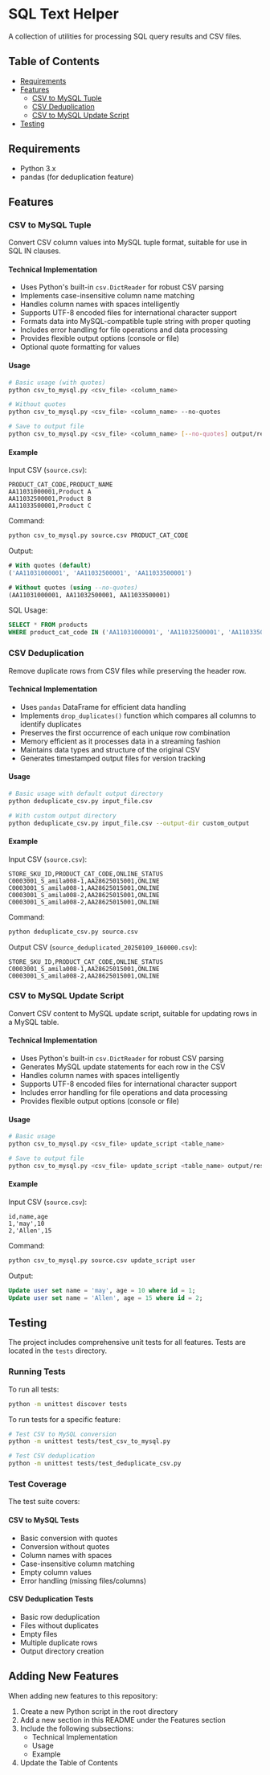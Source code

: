 # SQL Text Helper

A collection of utilities for processing SQL query results and CSV files.

## Table of Contents
- [Requirements](#requirements)
- [Features](#features)
  - [CSV to MySQL Tuple](#csv-to-mysql-tuple)
  - [CSV Deduplication](#csv-deduplication)
  - [CSV to MySQL Update Script](#csv-to-mysql-update-script)
- [Testing](#testing)

## Requirements

- Python 3.x
- pandas (for deduplication feature)

## Features

### CSV to MySQL Tuple

Convert CSV column values into MySQL tuple format, suitable for use in SQL IN clauses.

#### Technical Implementation
- Uses Python's built-in `csv.DictReader` for robust CSV parsing
- Implements case-insensitive column name matching
- Handles column names with spaces intelligently
- Supports UTF-8 encoded files for international character support
- Formats data into MySQL-compatible tuple string with proper quoting
- Includes error handling for file operations and data processing
- Provides flexible output options (console or file)
- Optional quote formatting for values

#### Usage
```bash
# Basic usage (with quotes)
python csv_to_mysql.py <csv_file> <column_name>

# Without quotes
python csv_to_mysql.py <csv_file> <column_name> --no-quotes

# Save to output file
python csv_to_mysql.py <csv_file> <column_name> [--no-quotes] output/result.txt
```

#### Example

Input CSV (`source.csv`):
```csv
PRODUCT_CAT_CODE,PRODUCT_NAME
AA11031000001,Product A
AA11032500001,Product B
AA11033500001,Product C
```

Command:
```bash
python csv_to_mysql.py source.csv PRODUCT_CAT_CODE
```

Output:
```sql
# With quotes (default)
('AA11031000001', 'AA11032500001', 'AA11033500001')

# Without quotes (using --no-quotes)
(AA11031000001, AA11032500001, AA11033500001)
```

SQL Usage:
```sql
SELECT * FROM products 
WHERE product_cat_code IN ('AA11031000001', 'AA11032500001', 'AA11033500001')
```

### CSV Deduplication

Remove duplicate rows from CSV files while preserving the header row.

#### Technical Implementation
- Uses `pandas` DataFrame for efficient data handling
- Implements `drop_duplicates()` function which compares all columns to identify duplicates
- Preserves the first occurrence of each unique row combination
- Memory efficient as it processes data in a streaming fashion
- Maintains data types and structure of the original CSV
- Generates timestamped output files for version tracking

#### Usage
```bash
# Basic usage with default output directory
python deduplicate_csv.py input_file.csv

# With custom output directory
python deduplicate_csv.py input_file.csv --output-dir custom_output
```

#### Example

Input CSV (`source.csv`):
```csv
STORE_SKU_ID,PRODUCT_CAT_CODE,ONLINE_STATUS
C0003001_S_amila008-1,AA28625015001,ONLINE
C0003001_S_amila008-1,AA28625015001,ONLINE
C0003001_S_amila008-2,AA28625015001,ONLINE
C0003001_S_amila008-2,AA28625015001,ONLINE
```

Command:
```bash
python deduplicate_csv.py source.csv
```

Output CSV (`source_deduplicated_20250109_160000.csv`):
```csv
STORE_SKU_ID,PRODUCT_CAT_CODE,ONLINE_STATUS
C0003001_S_amila008-1,AA28625015001,ONLINE
C0003001_S_amila008-2,AA28625015001,ONLINE
```

### CSV to MySQL Update Script

Convert CSV content to MySQL update script, suitable for updating rows in a MySQL table.

#### Technical Implementation
- Uses Python's built-in `csv.DictReader` for robust CSV parsing
- Generates MySQL update statements for each row in the CSV
- Handles column names with spaces intelligently
- Supports UTF-8 encoded files for international character support
- Includes error handling for file operations and data processing
- Provides flexible output options (console or file)

#### Usage
```bash
# Basic usage
python csv_to_mysql.py <csv_file> update_script <table_name>

# Save to output file
python csv_to_mysql.py <csv_file> update_script <table_name> output/result.txt
```

#### Example

Input CSV (`source.csv`):
```csv
id,name,age
1,'may',10
2,'Allen',15
```

Command:
```bash
python csv_to_mysql.py source.csv update_script user
```

Output:
```sql
Update user set name = 'may', age = 10 where id = 1;
Update user set name = 'Allen', age = 15 where id = 2;
```

## Testing

The project includes comprehensive unit tests for all features. Tests are located in the `tests` directory.

### Running Tests

To run all tests:
```bash
python -m unittest discover tests
```

To run tests for a specific feature:
```bash
# Test CSV to MySQL conversion
python -m unittest tests/test_csv_to_mysql.py

# Test CSV deduplication
python -m unittest tests/test_deduplicate_csv.py
```

### Test Coverage

The test suite covers:

#### CSV to MySQL Tests
- Basic conversion with quotes
- Conversion without quotes
- Column names with spaces
- Case-insensitive column matching
- Empty column values
- Error handling (missing files/columns)

#### CSV Deduplication Tests
- Basic row deduplication
- Files without duplicates
- Empty files
- Multiple duplicate rows
- Output directory creation

## Adding New Features

When adding new features to this repository:
1. Create a new Python script in the root directory
2. Add a new section in this README under the Features section
3. Include the following subsections:
   - Technical Implementation
   - Usage
   - Example
4. Update the Table of Contents

